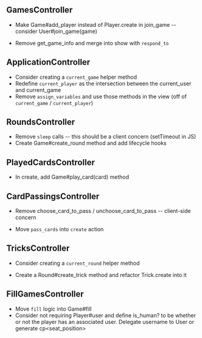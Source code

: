 ## GamesController
- Make Game#add_player instead of Player.create in join_game -- consider User#join_game(game)
* Remove get_game_info and merge into show with `respond_to`

## ApplicationController
* Consider creating a `current_game` helper method
* Redefine `current_player` as the intersection between the current_user and current_game
* Remove `assign_variables` and use those methods in the view (off of `current_game` / `current_player`)

## RoundsController
- Remove `sleep` calls -- this should be a client concern (setTimeout in JS)
- Create Game#create_round method and add lifecycle hooks

## PlayedCardsController
- In create, add Game#play_card(card) method

## CardPassingsController
* Remove choose_card_to_pass / unchoose_card_to_pass -- client-side concern
- Move `pass_cards` into `create` action

## TricksController
* Consider creating a `current_round` helper method
- Create a Round#create_trick method and refactor Trick.create into it

## FillGamesController
- Move `fill` logic into Game#fill
- Consider not requiring Player#user and define is_human? to be whether or not the player has an associated user.  Delegate username to User or generate cp<seat_position>